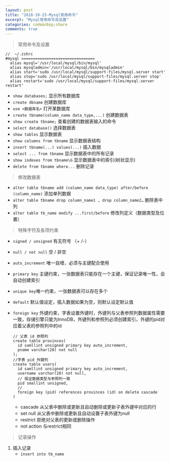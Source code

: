 ```yaml
---
layout: post
title: "2018-10-25-Mysql常用命令"
excerpt: "Mysql常用命令及设置"
categories: code&nbsp;share
comments: true
---
```


> 常用命令及设置

```
//  ~/.zshrc
#mysql ================================
  alias mysql='/usr/local/mysql/bin/mysql' 
  alias mysqladmin='/usr/local/mysql/bin/mysqladmin'
  alias start='sudo /usr/local/mysql/support-files/mysql.server start'
  alias stop='sudo /usr/local/mysql/support-files/mysql.server stop'
  alias restart='sudo /usr/local/mysql/support-files/mysql.server restart'
```

- `show databases;` 显示所有数据库
- `create dbname` 创建数据库
- `use <数据库名>` 打开某数据库
- `create tbname(column_name data_type,...)` 创建数据表
- `show create tbname;` 查看创建的数据表输入的命令
- `select database()` 选择数据表
- `show tables` 显示数据表
- `show columns from tbname` 显示数据表结构
- `insert tbname(...) values(...)` 插入数据
- `select ... from tbname` 显示数据表中的所有记录
- `show indexes from tbname\G` 显示数据表中的索引(树状显示)
- `delete from tbname where...` 删除记录

> 修改数据表

- `alter table tbname add (column_name data_type) after/before (column_name)` 添加单列数据
- `alter table tbname drop column_name1 , drop column_name2…` 删除表中列
- `alter table tb_name modify ...first/before` 修改列定义（数据类型及位置）

> 特殊字符及各项约束

- `signed / unsigned` 有无符号 （+ /-）

- `null / not null` 空 / 非空

- `auto_increment` 唯一自增，必须与主键配合使用

- `primary key` 主键约束，一张数据表只能存在一个主键，保证记录唯一性，会自动创建索引

- `unique key`唯一约束，一张数据表可以存在多个

- `default` 默认值设定，插入数据如果为空，则默认设定默认值

- `foreign key` 外键约束，字表设置外键时，外键列与父表参照列数据属性需要一致，存储引擎只能为InnoDB，外键列和参照列必须创建索引，外键的pid对应着父表的参照列中的id

  ```
  // 父表 id 参照列
  create table provinces(
  	id samllint unsigned primary key auto_increment,
  	pname varchar(20) not null
  );
  //字表 pid 外键列
  create table users(
  	id samllint unsigned primary key auto_increment,
  	username varchar(20) not null,
  	// 保证数据类型与参照列一致
  	pid smallint unsigned,
  	//
  	foreign key (pid) references provinces (id) on delete cascade
  )
  ```

  - cascade 从父表中删除或更新且自动删除或更新子表外键中对应的行
  - set null 从父表中删除或更新且自动设置子表外键为null
  - restrict 拒绝对父表的更新或删除操作
  - not action 与restrict相同

> 记录操作

1. 插入记录
   - `insert into tb_name`